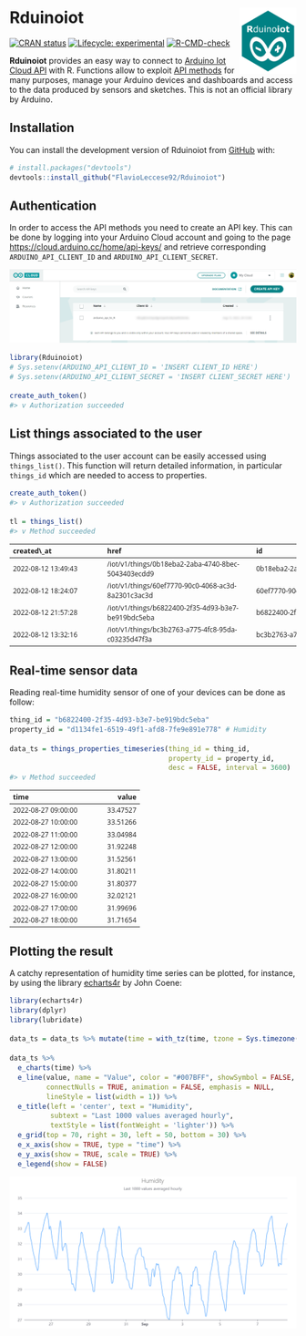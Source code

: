 
<!-- README.md is generated from README.Rmd. Please edit that file -->

# Rduinoiot <img src="man/figures/logo.png" align="right" width="100px">

<!-- badges: start -->

[![CRAN
status](https://www.r-pkg.org/badges/version/Rduinoiot)](https://CRAN.R-project.org/package=Rduinoiot)
[![Lifecycle:
experimental](https://img.shields.io/badge/lifecycle-experimental-orange.svg)](https://lifecycle.r-lib.org/articles/stages.html#experimental)
[![R-CMD-check](https://github.com/FlavioLeccese92/Rduinoiot/workflows/R-CMD-check/badge.svg)](https://github.com/FlavioLeccese92/Rduinoiot/actions)
<!-- badges: end -->

**Rduinoiot** provides an easy way to connect to [Arduino Iot Cloud
API](https://create.arduino.cc/iot/) with R. Functions allow to exploit
[API methods](https://www.arduino.cc/reference/en/iot/api) for many
purposes, manage your Arduino devices and dashboards and access to the
data produced by sensors and sketches. This is not an official library
by Arduino.

## Installation

You can install the development version of Rduinoiot from
[GitHub](https://github.com/) with:

``` r
# install.packages("devtools")
devtools::install_github("FlavioLeccese92/Rduinoiot")
```

## Authentication

In order to access the API methods you need to create an API key. This
can be done by logging into your Arduino Cloud account and going to the
page <https://cloud.arduino.cc/home/api-keys/> and retrieve
corresponding `ARDUINO_API_CLIENT_ID` and `ARDUINO_API_CLIENT_SECRET`.

![](man/figures/readme-authentication.png)

``` r
library(Rduinoiot)
# Sys.setenv(ARDUINO_API_CLIENT_ID = 'INSERT CLIENT_ID HERE')
# Sys.setenv(ARDUINO_API_CLIENT_SECRET = 'INSERT CLIENT_SECRET HERE')

create_auth_token()
#> v Authorization succeeded
```

## List things associated to the user

Things associated to the user account can be easily accessed using
`things_list()`. This function will return detailed information, in
particular `things_id` which are needed to access to properties.

``` r
create_auth_token()
#> v Authorization succeeded

tl = things_list()
#> v Method succeeded
```

<table class=" lightable-paper table" style="font-family: &quot;Open Sans&quot;, sans-serif; width: auto !important; margin-left: auto; margin-right: auto; font-size: 12px; margin-left: auto; margin-right: auto;">
<thead>
<tr>
<th style="text-align:left;">
created\_at
</th>
<th style="text-align:left;">
href
</th>
<th style="text-align:left;">
id
</th>
<th style="text-align:left;">
name
</th>
<th style="text-align:right;">
properties\_count
</th>
<th style="text-align:left;">
sketch\_id
</th>
<th style="text-align:left;">
timezone
</th>
<th style="text-align:left;">
updated\_at
</th>
<th style="text-align:left;">
user\_id
</th>
<th style="text-align:left;">
device\_fqbn
</th>
<th style="text-align:left;">
device\_id
</th>
<th style="text-align:left;">
device\_name
</th>
<th style="text-align:left;">
device\_type
</th>
</tr>
</thead>
<tbody>
<tr>
<td style="text-align:left;min-width: 1.6in; ">
2022-08-12 13:49:43
</td>
<td style="text-align:left;min-width: 2.6in; ">
/iot/v1/things/0b18eba2-2aba-4740-8bec-5043403ecdd9
</td>
<td style="text-align:left;min-width: 2.6in; ">
0b18eba2-2aba-4740-8bec-5043403ecdd9
</td>
<td style="text-align:left;min-width: 2in; ">
Smart Garden
</td>
<td style="text-align:right;">
8
</td>
<td style="text-align:left;min-width: 2.6in; ">
7a8e48be-e77d-401c-8ef7-05bd6e7b4c27
</td>
<td style="text-align:left;">
America/New\_York
</td>
<td style="text-align:left;min-width: 1.6in; ">
2022-08-12 18:23:38
</td>
<td style="text-align:left;min-width: 2.6in; ">
fd39fa13-cbac-49ac-9316-cbdf452ba1c9
</td>
<td style="text-align:left;">
NA
</td>
<td style="text-align:left;min-width: 2.6in; ">
NA
</td>
<td style="text-align:left;">
NA
</td>
<td style="text-align:left;">
NA
</td>
</tr>
<tr>
<td style="text-align:left;min-width: 1.6in; ">
2022-08-12 18:24:07
</td>
<td style="text-align:left;min-width: 2.6in; ">
/iot/v1/things/60ef7770-90c0-4068-ac3d-8a2301c3ac3d
</td>
<td style="text-align:left;min-width: 2.6in; ">
60ef7770-90c0-4068-ac3d-8a2301c3ac3d
</td>
<td style="text-align:left;min-width: 2in; ">
Home Security Alarm
</td>
<td style="text-align:right;">
7
</td>
<td style="text-align:left;min-width: 2.6in; ">
87cbfdec-b965-4a04-814a-232f65ac2f8e
</td>
<td style="text-align:left;">
America/New\_York
</td>
<td style="text-align:left;min-width: 1.6in; ">
2022-08-12 18:42:09
</td>
<td style="text-align:left;min-width: 2.6in; ">
fd39fa13-cbac-49ac-9316-cbdf452ba1c9
</td>
<td style="text-align:left;">
NA
</td>
<td style="text-align:left;min-width: 2.6in; ">
NA
</td>
<td style="text-align:left;">
NA
</td>
<td style="text-align:left;">
NA
</td>
</tr>
<tr>
<td style="text-align:left;min-width: 1.6in; ">
2022-08-12 21:57:28
</td>
<td style="text-align:left;min-width: 2.6in; ">
/iot/v1/things/b6822400-2f35-4d93-b3e7-be919bdc5eba
</td>
<td style="text-align:left;min-width: 2.6in; ">
b6822400-2f35-4d93-b3e7-be919bdc5eba
</td>
<td style="text-align:left;min-width: 2in; ">
Personal Weather Station
</td>
<td style="text-align:right;">
5
</td>
<td style="text-align:left;min-width: 2.6in; ">
0ef1dc12-dd8f-477e-963a-f7734b5ff141
</td>
<td style="text-align:left;">
America/New\_York
</td>
<td style="text-align:left;min-width: 1.6in; ">
2022-08-12 21:59:46
</td>
<td style="text-align:left;min-width: 2.6in; ">
fd39fa13-cbac-49ac-9316-cbdf452ba1c9
</td>
<td style="text-align:left;">
arduino:samd:mkrwifi1010
</td>
<td style="text-align:left;min-width: 2.6in; ">
fa7ee291-8dc8-4713-92c7-9027969e4aa1
</td>
<td style="text-align:left;">
MFA
</td>
<td style="text-align:left;">
mkrwifi1010
</td>
</tr>
<tr>
<td style="text-align:left;min-width: 1.6in; ">
2022-08-12 13:32:16
</td>
<td style="text-align:left;min-width: 2.6in; ">
/iot/v1/things/bc3b2763-a775-4fc8-95da-c03235d47f3a
</td>
<td style="text-align:left;min-width: 2.6in; ">
bc3b2763-a775-4fc8-95da-c03235d47f3a
</td>
<td style="text-align:left;min-width: 2in; ">
Thinking About You
</td>
<td style="text-align:right;">
2
</td>
<td style="text-align:left;min-width: 2.6in; ">
3a558c37-f087-47e9-8f01-339b40fc6dd9
</td>
<td style="text-align:left;">
America/New\_York
</td>
<td style="text-align:left;min-width: 1.6in; ">
2022-08-12 13:40:06
</td>
<td style="text-align:left;min-width: 2.6in; ">
fd39fa13-cbac-49ac-9316-cbdf452ba1c9
</td>
<td style="text-align:left;">
NA
</td>
<td style="text-align:left;min-width: 2.6in; ">
NA
</td>
<td style="text-align:left;">
NA
</td>
<td style="text-align:left;">
NA
</td>
</tr>
</tbody>
</table>

## Real-time sensor data

Reading real-time humidity sensor of one of your devices can be done as
follow:

``` r
thing_id = "b6822400-2f35-4d93-b3e7-be919bdc5eba"
property_id = "d1134fe1-6519-49f1-afd8-7fe9e891e778" # Humidity

data_ts = things_properties_timeseries(thing_id = thing_id,
                                       property_id = property_id,
                                       desc = FALSE, interval = 3600)
#> v Method succeeded
```

<table class="table lightable-paper" style="font-size: 12px; margin-left: auto; margin-right: auto; font-family: &quot;Open Sans&quot;, sans-serif; width: auto !important; margin-left: auto; margin-right: auto;">
<thead>
<tr>
<th style="text-align:left;">
time
</th>
<th style="text-align:right;">
value
</th>
</tr>
</thead>
<tbody>
<tr>
<td style="text-align:left;min-width: 1.6in; ">
2022-08-27 09:00:00
</td>
<td style="text-align:right;">
33.47527
</td>
</tr>
<tr>
<td style="text-align:left;min-width: 1.6in; ">
2022-08-27 10:00:00
</td>
<td style="text-align:right;">
33.51266
</td>
</tr>
<tr>
<td style="text-align:left;min-width: 1.6in; ">
2022-08-27 11:00:00
</td>
<td style="text-align:right;">
33.04984
</td>
</tr>
<tr>
<td style="text-align:left;min-width: 1.6in; ">
2022-08-27 12:00:00
</td>
<td style="text-align:right;">
31.92248
</td>
</tr>
<tr>
<td style="text-align:left;min-width: 1.6in; ">
2022-08-27 13:00:00
</td>
<td style="text-align:right;">
31.52561
</td>
</tr>
<tr>
<td style="text-align:left;min-width: 1.6in; ">
2022-08-27 14:00:00
</td>
<td style="text-align:right;">
31.80211
</td>
</tr>
<tr>
<td style="text-align:left;min-width: 1.6in; ">
2022-08-27 15:00:00
</td>
<td style="text-align:right;">
31.80377
</td>
</tr>
<tr>
<td style="text-align:left;min-width: 1.6in; ">
2022-08-27 16:00:00
</td>
<td style="text-align:right;">
32.02121
</td>
</tr>
<tr>
<td style="text-align:left;min-width: 1.6in; ">
2022-08-27 17:00:00
</td>
<td style="text-align:right;">
31.99696
</td>
</tr>
<tr>
<td style="text-align:left;min-width: 1.6in; ">
2022-08-27 18:00:00
</td>
<td style="text-align:right;">
31.71654
</td>
</tr>
</tbody>
</table>

## Plotting the result

A catchy representation of humidity time series can be plotted, for
instance, by using the library
[echarts4r](https://echarts4r.john-coene.com/) by John Coene:

``` r
library(echarts4r)
library(dplyr)
library(lubridate)

data_ts = data_ts %>% mutate(time = with_tz(time, tzone = Sys.timezone()))

data_ts %>%
  e_charts(time) %>%
  e_line(value, name = "Value", color = "#007BFF", showSymbol = FALSE, smooth = TRUE,
         connectNulls = TRUE, animation = FALSE, emphasis = NULL,
         lineStyle = list(width = 1)) %>%
  e_title(left = 'center', text = "Humidity",
          subtext = "Last 1000 values averaged hourly",
          textStyle = list(fontWeight = 'lighter')) %>%
  e_grid(top = 70, right = 30, left = 50, bottom = 30) %>%
  e_x_axis(show = TRUE, type = "time") %>%
  e_y_axis(show = TRUE, scale = TRUE) %>%
  e_legend(show = FALSE)
```

![](man/figures/readme-example-3.png)
